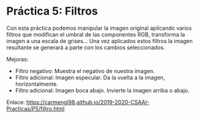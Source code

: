 # Práctica 5: Filtros

Con esta práctica podemos manipular la imagen original aplicando varios filtros que modifican el umbral de las componentes RGB, transforma la imagen a una escala de grises... Una vez aplicados estos filtros la imagen resultante se generará a parte con los cambios seleccionados.

Mejoras:
- Filtro negativo: Muestra el negativo de nuestra imagen.
- Filtro adicional: Imagen especular. Da la vuelta a la imagen, horizontalmente.
- Filtro adicional: Imagen boca abajo. Invierte la imagen arriba o abajo.

Enlace:
https://carmengl98.github.io/2019-2020-CSAAI-Practicas/P5/filtro.html

